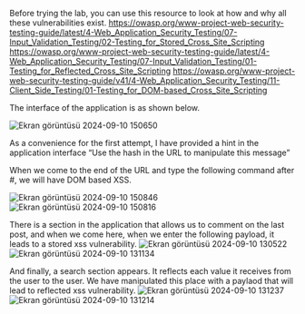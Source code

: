 Before trying the lab, you can use this resource to look at how and why all these vulnerabilities exist.
https://owasp.org/www-project-web-security-testing-guide/latest/4-Web_Application_Security_Testing/07-Input_Validation_Testing/02-Testing_for_Stored_Cross_Site_Scripting
https://owasp.org/www-project-web-security-testing-guide/latest/4-Web_Application_Security_Testing/07-Input_Validation_Testing/01-Testing_for_Reflected_Cross_Site_Scripting
https://owasp.org/www-project-web-security-testing-guide/v41/4-Web_Application_Security_Testing/11-Client_Side_Testing/01-Testing_for_DOM-based_Cross_Site_Scripting

The interface of the application is as shown below. 

![Ekran görüntüsü 2024-09-10 150650](https://github.com/user-attachments/assets/932e7d0e-962e-4104-9cf5-e3f401ac8472)

As a convenience for the first attempt, I have provided a hint in the application interface “Use the hash in the URL to manipulate this message” 

When we come to the end of the URL and type the following command after #, we will have DOM based XSS. 

![Ekran görüntüsü 2024-09-10 150846](https://github.com/user-attachments/assets/cf870ee1-d182-4e7a-b8d5-e60f94ef63be)
![Ekran görüntüsü 2024-09-10 150816](https://github.com/user-attachments/assets/94d2a5db-8364-49e3-b7f6-092689a0408d)


There is a section in the application that allows us to comment on the last post, and when we come here, when we enter the following payload, it leads to a stored xss vulnerability. 
![Ekran görüntüsü 2024-09-10 130522](https://github.com/user-attachments/assets/328e5b96-9b56-48ae-95b4-3ed9f3d07f18)
![Ekran görüntüsü 2024-09-10 131134](https://github.com/user-attachments/assets/2c393bc6-cd29-4deb-a28e-8bb150fe18a1)

And finally, a search section appears. It reflects each value it receives from the user to the user. We have manipulated this place with a paylaod that will lead to reflected xss vulnerability. 
![Ekran görüntüsü 2024-09-10 131237](https://github.com/user-attachments/assets/c6aff1d6-d8a2-4c07-bd63-25b0fe3a2094)
![Ekran görüntüsü 2024-09-10 131214](https://github.com/user-attachments/assets/6a4bfdd4-089a-478b-8c41-1ed9d68bc20b)

